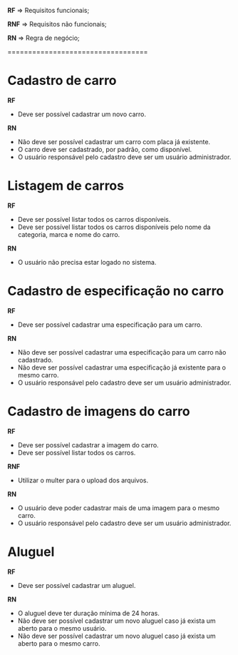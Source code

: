 **RF** => Requisitos funcionais;

**RNF** => Requisitos não funcionais;

**RN** => Regra de negócio;


==================================

# Cadastro de carro

**RF** 
- Deve ser possível cadastrar um novo carro.


**RN** 
- Não deve ser possível cadastrar um carro com placa já existente.
- O carro deve ser cadastrado, por padrão, como disponível.
- O usuário responsável pelo cadastro deve ser um usuário administrador.


# Listagem de carros

**RF** 
- Deve ser possível listar todos os carros disponíveis.
- Deve ser possível listar todos os carros disponíveis pelo nome da categoria, marca e nome do carro.


**RN** 
- O usuário não precisa estar logado no sistema.


# Cadastro de especificação no carro

**RF** 
- Deve ser possível cadastrar uma especificação para um carro.


**RN** 
- Não deve ser possível cadastrar uma especificação para um carro não cadastrado.
- Não deve ser possível cadastrar uma especificação já existente para o mesmo carro.
- O usuário responsável pelo cadastro deve ser um usuário administrador.


# Cadastro de imagens do carro

**RF** 
- Deve ser possível cadastrar a imagem do carro.
- Deve ser possível listar todos os carros.

**RNF**
- Utilizar o multer para o upload dos arquivos.

**RN** 
- O usuário deve poder cadastrar mais de uma imagem para o mesmo carro.
- O usuário responsável pelo cadastro deve ser um usuário administrador.


# Aluguel

**RF**
- Deve ser possível cadastrar um aluguel.

**RN**
- O aluguel deve ter duração mínima de 24 horas.
- Não deve ser possível cadastrar um novo aluguel caso já exista um aberto para o mesmo usuário.
- Não deve ser possível cadastrar um novo aluguel caso já exista um aberto para o mesmo carro.